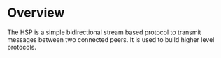 # Overview

The HSP is a simple bidirectional stream based protocol to transmit messages between two connected peers.
It is used to build higher level protocols.
